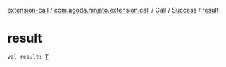 [extension-call](../../../index.md) / [com.agoda.ninjato.extension.call](../../index.md) / [Call](../index.md) / [Success](index.md) / [result](./result.md)

# result

`val result: `[`T`](index.md#T)